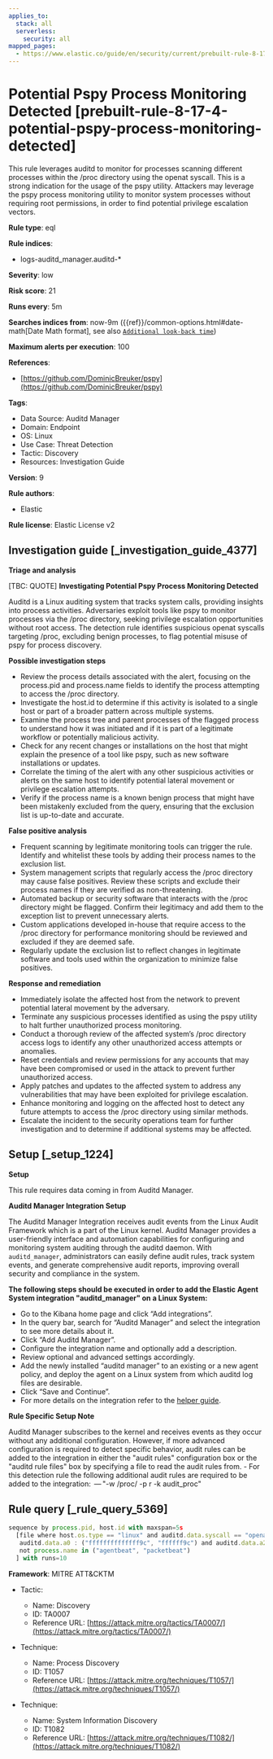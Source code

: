```yaml
---
applies_to:
  stack: all
  serverless:
    security: all
mapped_pages:
  - https://www.elastic.co/guide/en/security/current/prebuilt-rule-8-17-4-potential-pspy-process-monitoring-detected.html
---
```


# Potential Pspy Process Monitoring Detected [prebuilt-rule-8-17-4-potential-pspy-process-monitoring-detected]

This rule leverages auditd to monitor for processes scanning different processes within the /proc directory using the openat syscall. This is a strong indication for the usage of the pspy utility. Attackers may leverage the pspy process monitoring utility to monitor system processes without requiring root permissions, in order to find potential privilege escalation vectors.

**Rule type**: eql

**Rule indices**:

* logs-auditd_manager.auditd-*

**Severity**: low

**Risk score**: 21

**Runs every**: 5m

**Searches indices from**: now-9m ({{ref}}/common-options.html#date-math[Date Math format], see also [`Additional look-back time`](docs-content://solutions/security/detect-and-alert/create-detection-rule.md#rule-schedule))

**Maximum alerts per execution**: 100

**References**:

* [https://github.com/DominicBreuker/pspy](https://github.com/DominicBreuker/pspy)

**Tags**:

* Data Source: Auditd Manager
* Domain: Endpoint
* OS: Linux
* Use Case: Threat Detection
* Tactic: Discovery
* Resources: Investigation Guide

**Version**: 9

**Rule authors**:

* Elastic

**Rule license**: Elastic License v2

## Investigation guide [_investigation_guide_4377]

**Triage and analysis**

[TBC: QUOTE]
**Investigating Potential Pspy Process Monitoring Detected**

Auditd is a Linux auditing system that tracks system calls, providing insights into process activities. Adversaries exploit tools like pspy to monitor processes via the /proc directory, seeking privilege escalation opportunities without root access. The detection rule identifies suspicious openat syscalls targeting /proc, excluding benign processes, to flag potential misuse of pspy for process discovery.

**Possible investigation steps**

* Review the process details associated with the alert, focusing on the process.pid and process.name fields to identify the process attempting to access the /proc directory.
* Investigate the host.id to determine if this activity is isolated to a single host or part of a broader pattern across multiple systems.
* Examine the process tree and parent processes of the flagged process to understand how it was initiated and if it is part of a legitimate workflow or potentially malicious activity.
* Check for any recent changes or installations on the host that might explain the presence of a tool like pspy, such as new software installations or updates.
* Correlate the timing of the alert with any other suspicious activities or alerts on the same host to identify potential lateral movement or privilege escalation attempts.
* Verify if the process name is a known benign process that might have been mistakenly excluded from the query, ensuring that the exclusion list is up-to-date and accurate.

**False positive analysis**

* Frequent scanning by legitimate monitoring tools can trigger the rule. Identify and whitelist these tools by adding their process names to the exclusion list.
* System management scripts that regularly access the /proc directory may cause false positives. Review these scripts and exclude their process names if they are verified as non-threatening.
* Automated backup or security software that interacts with the /proc directory might be flagged. Confirm their legitimacy and add them to the exception list to prevent unnecessary alerts.
* Custom applications developed in-house that require access to the /proc directory for performance monitoring should be reviewed and excluded if they are deemed safe.
* Regularly update the exclusion list to reflect changes in legitimate software and tools used within the organization to minimize false positives.

**Response and remediation**

* Immediately isolate the affected host from the network to prevent potential lateral movement by the adversary.
* Terminate any suspicious processes identified as using the pspy utility to halt further unauthorized process monitoring.
* Conduct a thorough review of the affected system’s /proc directory access logs to identify any other unauthorized access attempts or anomalies.
* Reset credentials and review permissions for any accounts that may have been compromised or used in the attack to prevent further unauthorized access.
* Apply patches and updates to the affected system to address any vulnerabilities that may have been exploited for privilege escalation.
* Enhance monitoring and logging on the affected host to detect any future attempts to access the /proc directory using similar methods.
* Escalate the incident to the security operations team for further investigation and to determine if additional systems may be affected.


## Setup [_setup_1224]

**Setup**

This rule requires data coming in from Auditd Manager.

**Auditd Manager Integration Setup**

The Auditd Manager Integration receives audit events from the Linux Audit Framework which is a part of the Linux kernel. Auditd Manager provides a user-friendly interface and automation capabilities for configuring and monitoring system auditing through the auditd daemon. With `auditd_manager`, administrators can easily define audit rules, track system events, and generate comprehensive audit reports, improving overall security and compliance in the system.

**The following steps should be executed in order to add the Elastic Agent System integration "auditd_manager" on a Linux System:**

* Go to the Kibana home page and click “Add integrations”.
* In the query bar, search for “Auditd Manager” and select the integration to see more details about it.
* Click “Add Auditd Manager”.
* Configure the integration name and optionally add a description.
* Review optional and advanced settings accordingly.
* Add the newly installed “auditd manager” to an existing or a new agent policy, and deploy the agent on a Linux system from which auditd log files are desirable.
* Click “Save and Continue”.
* For more details on the integration refer to the [helper guide](https://docs.elastic.co/integrations/auditd_manager).

**Rule Specific Setup Note**

Auditd Manager subscribes to the kernel and receives events as they occur without any additional configuration. However, if more advanced configuration is required to detect specific behavior, audit rules can be added to the integration in either the "audit rules" configuration box or the "auditd rule files" box by specifying a file to read the audit rules from. - For this detection rule the following additional audit rules are required to be added to the integration:  — "-w /proc/ -p r -k audit_proc"


## Rule query [_rule_query_5369]

```js
sequence by process.pid, host.id with maxspan=5s
  [file where host.os.type == "linux" and auditd.data.syscall == "openat" and file.path == "/proc" and
   auditd.data.a0 : ("ffffffffffffff9c", "ffffff9c") and auditd.data.a2 : ("80000", "88000") and
   not process.name in ("agentbeat", "packetbeat")
  ] with runs=10
```

**Framework**: MITRE ATT&CKTM

* Tactic:

    * Name: Discovery
    * ID: TA0007
    * Reference URL: [https://attack.mitre.org/tactics/TA0007/](https://attack.mitre.org/tactics/TA0007/)

* Technique:

    * Name: Process Discovery
    * ID: T1057
    * Reference URL: [https://attack.mitre.org/techniques/T1057/](https://attack.mitre.org/techniques/T1057/)

* Technique:

    * Name: System Information Discovery
    * ID: T1082
    * Reference URL: [https://attack.mitre.org/techniques/T1082/](https://attack.mitre.org/techniques/T1082/)



